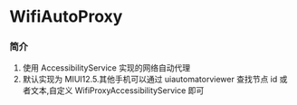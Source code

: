 # WifiAutoProxy

### 简介
1. 使用 AccessibilityService 实现的网络自动代理
2. 默认实现为 MIUI12.5.其他手机可以通过 uiautomatorviewer 查找节点 id 或者文本,自定义 WifiProxyAccessibilityService 即可
